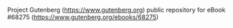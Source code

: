 Project Gutenberg (https://www.gutenberg.org) public repository for eBook #68275 (https://www.gutenberg.org/ebooks/68275)
